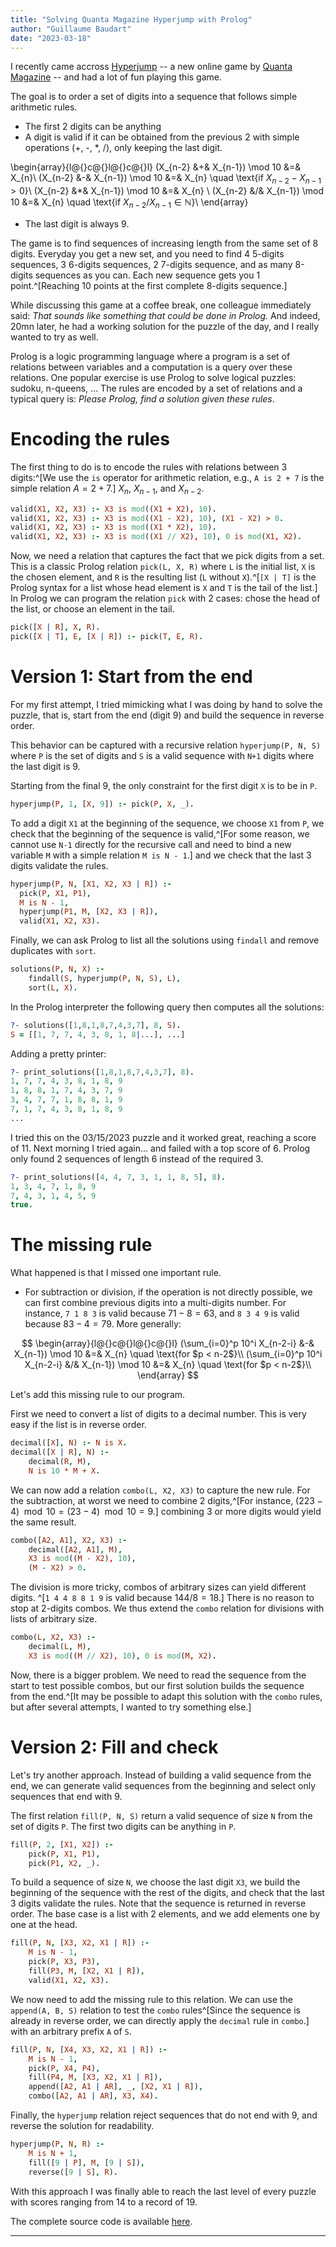 ```yaml
---
title: "Solving Quanta Magazine Hyperjump with Prolog"
author: "Guillaume Baudart"
date: "2023-03-18"
---
```


I recently came accross [Hyperjump](https://hyperjumps.quantamagazine.org) -- a new online game by [Quanta Magazine](https://www.quantamagazine.org/) -- and had a lot of fun playing this game.

The goal is to order a set of digits into a sequence that follows simple arithmetic rules.

- The first 2 digits can be anything
- A digit is valid if it can be obtained from the previous 2 with simple operations (+, -, *, /), only keeping the last digit.

\begin{array}{l@{}c@{}l@{}c@{}l}
    (X_{n-2} &+& X_{n-1}) \mod 10 &=& X_{n}\\
    (X_{n-2} &-& X_{n-1}) \mod 10 &=& X_{n} \quad \text{if $X_{n-2} - X_{n-1} > 0$}\\
    (X_{n-2} &*& X_{n-1}) \mod 10 &=& X_{n} \\
    (X_{n-2} &/& X_{n-1}) \mod 10 &=& X_{n} \quad \text{if $X_{n-2} / X_{n-1} \in \mathbb{N}$}\\
\end{array}

- The last digit is always 9.

The game is to find sequences of increasing length from the same set of 8 digits.
Everyday you get a new set, and you need to find 4 5-digits sequences, 3 6-digits sequences, 2 7-digits sequence, and as many 8-digits sequences as you can.
Each new sequence gets you 1 point.^[Reaching 10 points at the first complete 8-digits sequence.] 

While discussing this game at a coffee break, one colleague immediately said: *That sounds like something that could be done in Prolog.*
And indeed, 20mn later, he had a working solution for the puzzle of the day, and I really wanted to try as well.

Prolog is a logic programming language where a program is a set of relations between variables and a computation is a query over these relations.
One popular exercise is use Prolog to solve logical puzzles: sudoku, n-queens, ...
The rules are encoded by a set of relations and a typical query is: *Please Prolog, find a solution given these rules*.


# Encoding the rules

The first thing to do is to encode the rules with relations between 3 digits:^[We use the `is` operator for arithmetic relation, e.g., `A is 2 + 7` is the simple relation $A = 2 + 7$.] $X_{n}$, $X_{n-1}$, and $X_{n-2}$. 
   
```prolog
valid(X1, X2, X3) :- X3 is mod((X1 + X2), 10).
valid(X1, X2, X3) :- X3 is mod((X1 - X2), 10), (X1 - X2) > 0.
valid(X1, X2, X3) :- X3 is mod((X1 * X2), 10).
valid(X1, X2, X3) :- X3 is mod((X1 // X2), 10), 0 is mod(X1, X2).
```

Now, we need a relation that captures the fact that we pick digits from a set.
This is a classic Prolog relation `pick(L, X, R)` where `L` is the initial list, `X` is the chosen element, and `R` is the resulting list (`L` without `X`).^[`[X | T]` is the Prolog syntax for a list whose head element is `X` and `T` is the tail of the list.]
In Prolog we can program the relation `pick` with 2 cases: chose the head of the list, or choose an element in the tail.

```prolog
pick([X | R], X, R).
pick([X | T], E, [X | R]) :- pick(T, E, R).
```

# Version 1: Start from the end

For my first attempt, I tried mimicking what I was doing by hand to solve the puzzle, that is, start from the end (digit 9) and build the sequence in reverse order.

This behavior can be captured with a recursive relation `hyperjump(P, N, S)` where `P` is the set of digits and `S` is a valid sequence with `N+1` digits where the last digit is 9.

Starting from the final 9, the only constraint for the first digit `X` is to be in `P`.


```prolog
hyperjump(P, 1, [X, 9]) :- pick(P, X, _).
```

To add a digit `X1` at the beginning of the sequence, we choose `X1` from `P`, we check that the beginning of the sequence is valid,^[For some reason, we cannot use `N-1` directly for the recursive call and need to bind a new variable `M` with a simple relation `M is N - 1`.] and we check that the last 3 digits validate the rules.

```prolog
hyperjump(P, N, [X1, X2, X3 | R]) :-
  pick(P, X1, P1),
  M is N - 1,
  hyperjump(P1, M, [X2, X3 | R]),
  valid(X1, X2, X3).
```

Finally, we can ask Prolog to list all the solutions using `findall` and remove duplicates with `sort`.

```prolog
solutions(P, N, X) :- 
    findall(S, hyperjump(P, N, S), L),
    sort(L, X).
```

In the Prolog interpreter the following query then computes all the solutions:

```prolog
?- solutions([1,8,1,8,7,4,3,7], 8, S).
S = [[1, 7, 7, 4, 3, 8, 1, 8|...], ...]
```

Adding a pretty printer:

```prolog
?- print_solutions([1,8,1,8,7,4,3,7], 8).
1, 7, 7, 4, 3, 8, 1, 8, 9 
1, 8, 8, 1, 7, 4, 3, 7, 9 
3, 4, 7, 7, 1, 8, 8, 1, 9 
7, 1, 7, 4, 3, 8, 1, 8, 9
...
```

I tried this on the 03/15/2023 puzzle and it worked great, reaching a score of 11.
Next morning I tried again... and failed with a top score of 6.
Prolog only found 2 sequences of length 6 instead of the required 3.

```prolog
?- print_solutions([4, 4, 7, 3, 1, 1, 8, 5], 8).
1, 3, 4, 7, 1, 8, 9
7, 4, 3, 1, 4, 5, 9 
true.
```

# The missing rule

What happened is that I missed one important rule.

- For subtraction or division, if the operation is not directly possible, we can first combine previous digits into a multi-digits number.
For instance, `7 1 8 3` is valid because $71 - 8 = 63$, and  `8 3 4 9` is valid because $83 - 4 = 79$.
More generally:

$$
\begin{array}{l@{}c@{}l@{}c@{}l}
    (\sum_{i=0}^p 10^i X_{n-2-i} &-& X_{n-1}) \mod 10 &=& X_{n} \quad \text{for $p < n-2$}\\
    (\sum_{i=0}^p 10^i X_{n-2-i} &/& X_{n-1}) \mod 10 &=& X_{n} \quad \text{for $p < n-2$}\\
\end{array}
$$

Let's add this missing rule to our program.

First we need to convert a list of digits to a decimal number.
This is very easy if the list is in reverse order.

```prolog
decimal([X], N) :- N is X.
decimal([X | R], N) :-
    decimal(R, M),
    N is 10 * M + X.
```

We can now add a relation `combo(L, X2, X3)` to capture the new rule.
For the subtraction, at worst we need to combine 2 digits,^[For instance, $(223 - 4) \mod 10 = (23 - 4) \mod 10 = 9$.] combining 3 or more digits would yield the same result.

```prolog
combo([A2, A1], X2, X3) :-
    decimal([A2, A1], M),
    X3 is mod((M - X2), 10),
    (M - X2) > 0.
```

The division is more tricky, combos of arbitrary sizes can yield different digits.
^[`1 4 4 8 8 1 9` is valid because $144 / 8 = 18$.]
There is no reason to stop at 2-digits combos.
We thus extend the `combo` relation for divisions with lists of arbitrary size.

```prolog
combo(L, X2, X3) :-
    decimal(L, M),
    X3 is mod((M // X2), 10), 0 is mod(M, X2).
```

Now, there is a bigger problem.
We need to read the sequence from the start to test possible combos, but our first solution builds the sequence from the end.^[It may be possible to adapt this solution with the `combo` rules, but after several attempts, I wanted to try something else.] 

# Version 2: Fill and check

Let's try another approach.
Instead of building a valid sequence from the end, we can generate valid sequences from the beginning and select only sequences that end with 9.

The first relation `fill(P, N, S)` return a valid sequence of size `N` from the set of digits `P`.
The first two digits can be anything in `P`.

```prolog
fill(P, 2, [X1, X2]) :-
    pick(P, X1, P1),
    pick(P1, X2, _).
```

To build a sequence of size `N`, we choose the last digit `X3`, we build the beginning of the sequence with the rest of the digits, and check that the last 3 digits validate the rules.
Note that the sequence is returned in reverse order. 
The base case is a list with 2 elements, and we add elements one by one at the head.

```prolog
fill(P, N, [X3, X2, X1 | R]) :-
    M is N - 1,
    pick(P, X3, P3),           
    fill(P3, M, [X2, X1 | R]),
    valid(X1, X2, X3).
```

We now need to add the missing rule to this relation.
We can use the `append(A, B, S)` relation to test the `combo` rules^[Since the sequence is already in reverse order, we can directly apply the `decimal` rule in `combo`.] with an arbitrary prefix `A` of `S`.


```prolog
fill(P, N, [X4, X3, X2, X1 | R]) :-
    M is N - 1,
    pick(P, X4, P4),
    fill(P4, M, [X3, X2, X1 | R]),
    append([A2, A1 | AR], _, [X2, X1 | R]),
    combo([A2, A1 | AR], X3, X4).
```

Finally, the `hyperjump` relation reject sequences that do not end with 9, and reverse the solution for readability.

```prolog
hyperjump(P, N, R) :-
    M is N + 1,
    fill([9 | P], M, [9 | S]),
    reverse([9 | S], R).
```

With this approach I was finally able to reach the last level of every puzzle with scores ranging from 14 to a record of 19. 


The complete source code is available [here](../src/hyperjump.pl).

------------------------------------
